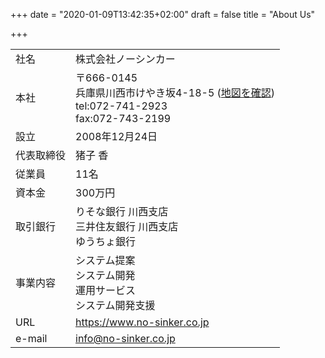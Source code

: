+++
date = "2020-01-09T13:42:35+02:00"
draft = false
title = "About Us"

+++

|  |  |
|:-----------|:------------|
| 社名       | 株式会社ノーシンカー |
| 本社       | 〒666-0145 <br> 兵庫県川西市けやき坂4-18-5 ([地図を確認](http://maps.google.co.jp/maps?f=q&source=embed&hl=ja&geocode=&q=%E5%85%B5%E5%BA%AB%E7%9C%8C%E5%B7%9D%E8%A5%BF%E5%B8%82%E3%81%91%E3%82%84%E3%81%8D%E5%9D%82%EF%BC%94%EF%BC%8D%EF%BC%91%EF%BC%98%EF%BC%8D%EF%BC%95&sll=36.5626,136.362305&sspn=34.137414,86.220703&brcurrent=3,0x6000f6085685cceb:0x2bebd9f13ac7a8c9,1&ie=UTF8&hq=&hnear=%E5%85%B5%E5%BA%AB%E7%9C%8C%E5%B7%9D%E8%A5%BF%E5%B8%82%E3%81%91%E3%82%84%E3%81%8D%E5%9D%82%EF%BC%94%E4%B8%81%E7%9B%AE%EF%BC%91%EF%BC%98%E2%88%92%EF%BC%95&ll=34.864411,135.379301&spn=0.008574,0.02105&z=14)) <br> tel:072-741-2923 <br> fax:072-743-2199 |
| 設立      | 2008年12月24日      |
| 代表取締役  | 猪子 香             |
| 従業員  | 11名             |
| 資本金  | 300万円             |
| 取引銀行   | りそな銀行 川西支店<br />三井住友銀行 川西支店<br />ゆうちょ銀行 |
| 事業内容   | システム提案<br >システム開発<br />運用サービス<br />システム開発支援 |
| URL       | https://www.no-sinker.co.jp |
| e-mail    | info@no-sinker.co.jp |
